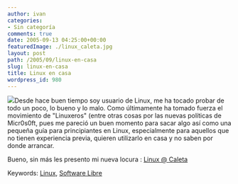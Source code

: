 ```yaml
---
author: ivan
categories:
- Sin categoría
comments: true
date: 2005-09-13 04:25:00+00:00
featuredImage: ./linux_caleta.jpg
layout: post
path: /2005/09/linux-en-casa
slug: linux-en-casa
title: Linux en casa
wordpress_id: 980
---
```


[![](https://photos1.blogger.com/blogger/5311/455/320/linux_caleta.jpg)](https://photos1.blogger.com/blogger/5311/455/1600/linux_caleta.jpg)Desde hace buen tiempo soy usuario de Linux, me ha tocado probar de todo un poco, lo bueno y lo malo. Como últimamente ha tomado fuerza el movimiento de "Linuxeros" (entre otras cosas por las nuevas políticas de Micr0s0ft, pues me pareció un buen momento para sacar algo así como una pequeña guía para principiantes en Linux, especialmente para aquellos que no tienen experiencia previa, quieren utilizarlo en casa y no saben por donde arrancar.

Bueno, sin más les presento mi nueva locura :
[Linux @ Caleta](https://caletalinux.blogspot.com/)

Keywords: [Linux](https://www.technorati.com/tag/Linux), [Software Libre](https://www.technorati.com/tag/software%20libre)
